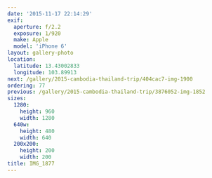 ```yaml
---
date: '2015-11-17 22:14:29'
exif:
  aperture: f/2.2
  exposure: 1/920
  make: Apple
  model: 'iPhone 6'
layout: gallery-photo
location:
  latitude: 13.43002833
  longitude: 103.89913
next: /gallery/2015-cambodia-thailand-trip/404cac7-img-1900
ordering: 77
previous: /gallery/2015-cambodia-thailand-trip/3876052-img-1852
sizes:
  1280:
    height: 960
    width: 1280
  640w:
    height: 480
    width: 640
  200x200:
    height: 200
    width: 200
title: IMG_1877
---
```

